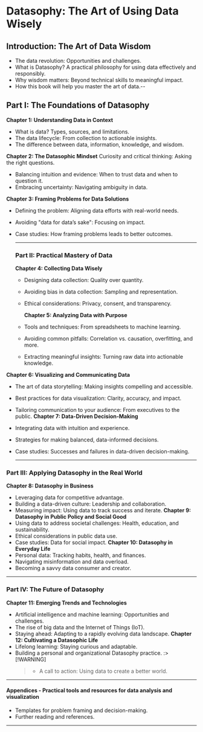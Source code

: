 # **Datasophy: The Art of Using Data Wisely**

## **Introduction: The Art of Data Wisdom**

- The data revolution: Opportunities and challenges.
- What is Datasophy? A practical philosophy for using data effectively and responsibly.
- Why wisdom matters: Beyond technical skills to meaningful impact.
- How this book will help you master the art of data.--

## **Part I: The Foundations of Datasophy**

**Chapter 1: Understanding Data in Context**

- What is data? Types, sources, and limitations.
- The data lifecycle: From collection to actionable insights.
- The difference between data, information, knowledge, and wisdom.

**Chapter 2: The Datasophic Mindset**
Curiosity and critical thinking: Asking the right questions.

- Balancing intuition and evidence: When to trust data and when to question it.
- Embracing uncertainty: Navigating ambiguity in data.

**Chapter 3: Framing Problems for Data Solutions**

- Defining the problem: Aligning data efforts with real-world needs.
- Avoiding "data for data’s sake": Focusing on impact.
- Case studies: How framing problems leads to better outcomes.

  ***

  ### **Part II: Practical Mastery of Data**

  **Chapter 4: Collecting Data Wisely**

  - Designing data collection: Quality over quantity.
  - Avoiding bias in data collection: Sampling and representation.
  - Ethical considerations: Privacy, consent, and transparency.

    **Chapter 5: Analyzing Data with Purpose**

  - Tools and techniques: From spreadsheets to machine learning.
  - Avoiding common pitfalls: Correlation vs. causation, overfitting, and more.
  - Extracting meaningful insights: Turning raw data into actionable knowledge.

**Chapter 6: Visualizing and Communicating Data**

- The art of data storytelling: Making insights compelling and accessible.
- Best practices for data visualization: Clarity, accuracy, and impact.
- Tailoring communication to your audience: From executives to the public.
  **Chapter 7: Data-Driven Decision-Making**
- Integrating data with intuition and experience.
- Strategies for making balanced, data-informed decisions.
- Case studies: Successes and failures in data-driven decision-making.

  ***

### **Part III: Applying Datasophy in the Real World**

**Chapter 8: Datasophy in Business**

- Leveraging data for competitive advantage.
- Building a data-driven culture: Leadership and collaboration.
- Measuring impact: Using data to track success and iterate.
  **Chapter 9: Datasophy in Public Policy and Social Good**
- Using data to address societal challenges: Health, education, and sustainability.
- Ethical considerations in public data use.
- Case studies: Data for social impact.
  **Chapter 10: Datasophy in Everyday Life**
- Personal data: Tracking habits, health, and finances.
- Navigating misinformation and data overload.
- Becoming a savvy data consumer and creator.

---

### **Part IV: The Future of Datasophy**

**Chapter 11: Emerging Trends and Technologies**

- Artificial intelligence and machine learning: Opportunities and challenges.
- The rise of big data and the Internet of Things (IoT).
- Staying ahead: Adapting to a rapidly evolving data landscape.
  **Chapter 12: Cultivating a Datasophic Life**
- Lifelong learning: Staying curious and adaptable.
- Building a personal and organizational Datasophy practice.
  :> [!WARNING]
  > - A call to action: Using data to create a better world.

---

#### **Appendices** - Practical tools and resources for data analysis and visualization

- Templates for problem framing and decision-making.
- Further reading and references.

---
